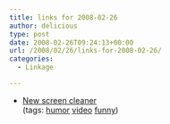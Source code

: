 ```yaml
---
title: links for 2008-02-26
author: delicious
type: post
date: 2008-02-26T09:24:13+00:00
url: /2008/02/26/links-for-2008-02-26/
categories:
  - Linkage

---
```

  * <div>
      <a href="http://www.raincitystory.com/flash/screenclean.swf">New screen cleaner</a>
    </div>
    
    <div>
      (tags: <a href="http://del.icio.us/tazzzzz/humor">humor</a> <a href="http://del.icio.us/tazzzzz/video">video</a> <a href="http://del.icio.us/tazzzzz/funny">funny</a>)
    </div>